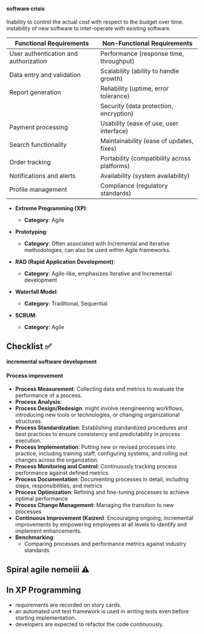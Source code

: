 #### software crisis
Inability to control the actual cost with respect to the budget over time.
instability of new software to inter-operate with existing software.

| Functional Requirements               | Non-Functional Requirements                  |
| ------------------------------------- | -------------------------------------------- |
| User authentication and authorization | Performance (response time, throughput)      |
| Data entry and validation             | Scalability (ability to handle growth)       |
| Report generation                     | Reliability (uptime, error tolerance)        |
|                                       | Security (data protection, encryption)       |
| Payment processing                    | Usability (ease of use, user interface)      |
| Search functionality                  | Maintainability (ease of updates, fixes)     |
| Order tracking                        | Portability (compatibility across platforms) |
| Notifications and alerts              | Availability (system availability)           |
| Profile management                    | Compliance (regulatory standards)            |


- **Extreme Programming (XP)**:
    
    - **Category**: Agile
- **Prototyping**:
    
    - **Category**: Often associated with Incremental and Iterative methodologies, can also be used within Agile frameworks.
- **RAD (Rapid Application Development)**:
    
    - **Category**: Agile-like, emphasizes Iterative and Incremental development
- **Waterfall Model**:
    
    - **Category**: Traditional, Sequential
- **SCRUM**:
    
    - **Category**: Agile

## Checklist ✅

#### incremental software development
#### Process improvement
- **Process Measurement**: 
	Collecting data and metrics to evaluate the performance of a process.
- **Process Analysis**:
- **Process Design/Redesign**: 
    might involve reengineering workflows, introducing new tools or technologies, or changing organizational structures.
- **Process Standardization**: 
    Establishing standardized procedures and best practices to ensure consistency and predictability in process execution.
- **Process Implementation**: 
    Putting new or revised processes into practice, including training staff, configuring systems, and rolling out changes across the organization.
- **Process Monitoring and Control**: 
	Continuously tracking process performance against defined metrics 
- **Process Documentation**: 
    Documenting processes in detail, including steps, responsibilities, and metrics
- **Process Optimization**: 
    Refining and fine-tuning processes to achieve optimal performance
- **Process Change Management**: 
    Managing the transition to new processes
- **Continuous Improvement (Kaizen)**: 
    Encouraging ongoing, incremental improvements by empowering employees at all levels to identify and implement enhancements.
- **Benchmarking**:
	-  Comparing processes and performance metrics against industry standards 

## Spiral agile nemeiii ⚠

## In XP Programming
- requirements are recorded on story cards.
- an automated unit test framework is used in writing tests even before starting implementation.
- developers are expected to refactor the code continuously.
